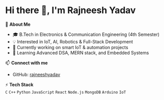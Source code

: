 # Hi there 👋, I'm Rajneesh Yadav  

🚀 **About Me**  
- 🎓 B.Tech in Electronics & Communication Engineering (4th Semester)  
- 💡 Interested in IoT, AI, Robotics & Full-Stack Development  
- 🔭 Currently working on smart IoT & automation projects  
- 🌱 Learning Advanced DSA, MERN stack, and Embedded Systems  

📫 **Connect with me**  
- GitHub: [rajneeshyadav](https://github.com/RajneeshYadav-123)  
 
⚡ **Tech Stack**  
`C` `C++` `Python` `JavaScript` `React` `Node.js` `MongoDB` `Arduino` `IoT`  
